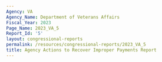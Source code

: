 ```yaml
---
Agency: VA
Agency_Name: Department of Veterans Affairs
Fiscal_Year: 2023
Page_Name: 2023_VA_5
Report_Id: '5'
layout: congressional-reports
permalink: /resources/congressional-reports/2023_VA_5
title: Agency Actions to Recover Improper Payments Report
---
```

